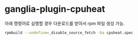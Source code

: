 # ganglia-plugin-cpuheat

아래 명령어로 실행할 경우 다운로드를 받아서 rpm 파일 생성 가능.
```bash
rpmbuild --undefine=_disable_source_fetch -ba cpuheat.spec 
```
